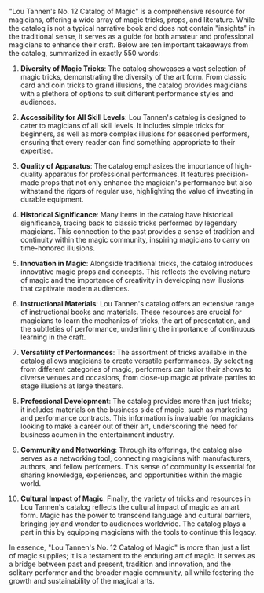 "Lou Tannen's No. 12 Catalog of Magic" is a comprehensive resource for magicians, offering a wide array of magic tricks, props, and literature. While the catalog is not a typical narrative book and does not contain "insights" in the traditional sense, it serves as a guide for both amateur and professional magicians to enhance their craft. Below are ten important takeaways from the catalog, summarized in exactly 550 words:

1. **Diversity of Magic Tricks**: The catalog showcases a vast selection of magic tricks, demonstrating the diversity of the art form. From classic card and coin tricks to grand illusions, the catalog provides magicians with a plethora of options to suit different performance styles and audiences.

2. **Accessibility for All Skill Levels**: Lou Tannen's catalog is designed to cater to magicians of all skill levels. It includes simple tricks for beginners, as well as more complex illusions for seasoned performers, ensuring that every reader can find something appropriate to their expertise.

3. **Quality of Apparatus**: The catalog emphasizes the importance of high-quality apparatus for professional performances. It features precision-made props that not only enhance the magician's performance but also withstand the rigors of regular use, highlighting the value of investing in durable equipment.

4. **Historical Significance**: Many items in the catalog have historical significance, tracing back to classic tricks performed by legendary magicians. This connection to the past provides a sense of tradition and continuity within the magic community, inspiring magicians to carry on time-honored illusions.

5. **Innovation in Magic**: Alongside traditional tricks, the catalog introduces innovative magic props and concepts. This reflects the evolving nature of magic and the importance of creativity in developing new illusions that captivate modern audiences.

6. **Instructional Materials**: Lou Tannen's catalog offers an extensive range of instructional books and materials. These resources are crucial for magicians to learn the mechanics of tricks, the art of presentation, and the subtleties of performance, underlining the importance of continuous learning in the craft.

7. **Versatility of Performances**: The assortment of tricks available in the catalog allows magicians to create versatile performances. By selecting from different categories of magic, performers can tailor their shows to diverse venues and occasions, from close-up magic at private parties to stage illusions at large theaters.

8. **Professional Development**: The catalog provides more than just tricks; it includes materials on the business side of magic, such as marketing and performance contracts. This information is invaluable for magicians looking to make a career out of their art, underscoring the need for business acumen in the entertainment industry.

9. **Community and Networking**: Through its offerings, the catalog also serves as a networking tool, connecting magicians with manufacturers, authors, and fellow performers. This sense of community is essential for sharing knowledge, experiences, and opportunities within the magic world.

10. **Cultural Impact of Magic**: Finally, the variety of tricks and resources in Lou Tannen's catalog reflects the cultural impact of magic as an art form. Magic has the power to transcend language and cultural barriers, bringing joy and wonder to audiences worldwide. The catalog plays a part in this by equipping magicians with the tools to continue this legacy.

In essence, "Lou Tannen's No. 12 Catalog of Magic" is more than just a list of magic supplies; it is a testament to the enduring art of magic. It serves as a bridge between past and present, tradition and innovation, and the solitary performer and the broader magic community, all while fostering the growth and sustainability of the magical arts.